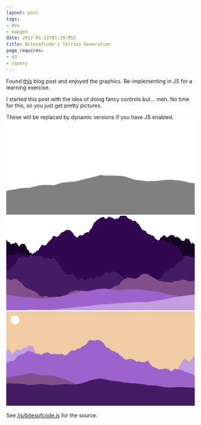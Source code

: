 ```yaml
---
layout: post
tags:
- dev
- mapgen
date: 2017-01-22T01:29:05Z
title: Bitesofcode's Terrain Generation
page_requires:
- d3
- jquery
---
```


Found [this](https://bitesofcode.wordpress.com/2016/12/23/landscape-generation-using-midpoint-displacement/) blog post and enjoyed the graphics. Re-implementing in JS for a learning exercise.

I started this post with the idea of doing fancy controls but... meh. No time for this, so you just get pretty pictures.

<div id="plots-static">
	<noscript>These will be replaced by dynamic versions if you have JS enabled.</noscript>
	<img src="/assets/img/bites/a.png" style="max-width: 100%">
	<img src="/assets/img/bites/b.png" style="max-width: 100%">
	<img src="/assets/img/bites/c.png" style="max-width: 100%">
</div>

<div id="plots">
</div>

<script src="/js/bitesofcode.js"></script>
See [/js/bitesofcode.js](/js/bitesofcode.js) for the source.
